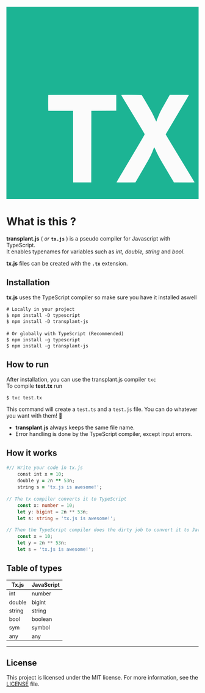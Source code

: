 ![image alt <](https://github.com/ati-n/tx.js/blob/main/tx-logo.svg)
# What is this ?

**transplant.js** ( _or_ **`tx.js`** ) is a pseudo compiler for Javascript with TypeScript.  
It enables typenames for variables such as _int, double, string_ and _bool_.

**tx.js**  files can be created with the **`.tx`** extension.


## Installation
**tx.js** uses the TypeScript compiler so make sure you have it installed aswell 

```shell
# Locally in your project
$ npm install -D typescript
$ npm install -D transplant-js

# Or globally with TypeScript (Recommended)
$ npm install -g typescript
$ npm install -g transplant-js
```

## How to run
After installation, you can use the transplant.js compiler `txc`  
To compile **test.tx** run
```shell
$ txc test.tx
```
This command will create a `test.ts` and a `test.js` file. You can do whatever you want with them! 🥳
+ **transplant.js**  always keeps the same file name.
+ Error handling is done by the TypeScript compiler, except input errors.


## How it works
```ruby
#// Write your code in tx.js
    const int x = 10;
    double y = 2n ** 53n;
    string s = 'tx.js is awesome!';
```
```typescript
// The tx compiler converts it to TypeScript
    const x: number = 10;
    let y: bigint = 2n ** 53n;
    let s: string = 'tx.js is awesome!';
```
```javascript
// Then the TypeScript compiler does the dirty job to convert it to JavaScript
    const x = 10;
    let y = 2n ** 53n;
    let s = 'tx.js is awesome!';
```


## Table of types

| Tx.js       | JavaScript |
|-------------|------------|
| int         | number     |
| double      | bigint     |
| string      | string     |
| bool        | boolean    |
| sym         | symbol     |
| any         | any        |

---


## License
This project is licensed under the MIT license. For more information, see the [LICENSE](https://github.com/ati-n/tx.js/blob/main/LICENSE) file.
